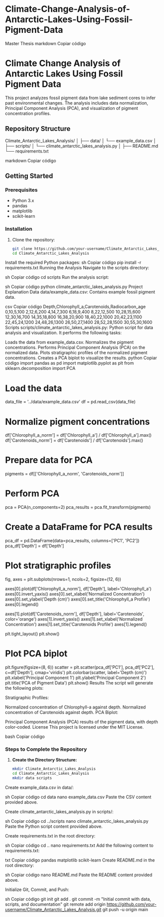 # Climate-Change-Analysis-of-Antarctic-Lakes-Using-Fossil-Pigment-Data
Master Thesis
markdown
Copiar código
# Climate Change Analysis of Antarctic Lakes Using Fossil Pigment Data

This project analyzes fossil pigment data from lake sediment cores to infer past environmental changes. The analysis includes data normalization, Principal Component Analysis (PCA), and visualization of pigment concentration profiles.

## Repository Structure

Climate_Antarctic_Lakes_Analysis/
│
├── data/
│ └── example_data.csv
│
├── scripts/
│ └── climate_antarctic_lakes_analysis.py
│
├── README.md
└── requirements.txt

markdown
Copiar código

## Getting Started

### Prerequisites

- Python 3.x
- pandas
- matplotlib
- scikit-learn

### Installation

1. Clone the repository:
   ```sh
   git clone https://github.com/your-username/Climate_Antarctic_Lakes_Analysis.git
   cd Climate_Antarctic_Lakes_Analysis
Install the required Python packages:
sh
Copiar código
pip install -r requirements.txt
Running the Analysis
Navigate to the scripts directory:

sh
Copiar código
cd scripts
Run the analysis script:

sh
Copiar código
python climate_antarctic_lakes_analysis.py
Project Explanation
Data
data/example_data.csv: Contains example fossil pigment data.

csv
Copiar código
Depth,Chlorophyll_a,Carotenoids,Radiocarbon_age
0,10,5,100
2,12,6,200
4,14,7,300
6,18,9,400
8,22,12,500
10,28,15,600
12,30,16,700
14,35,18,800
16,38,20,900
18,40,22,1000
20,42,23,1100
22,45,24,1200
24,48,26,1300
26,50,27,1400
28,52,28,1500
30,55,30,1600
Scripts
scripts/climate_antarctic_lakes_analysis.py: Python script for data analysis and visualization. It performs the following tasks:

Loads the data from example_data.csv.
Normalizes the pigment concentrations.
Performs Principal Component Analysis (PCA) on the normalized data.
Plots stratigraphic profiles of the normalized pigment concentrations.
Creates a PCA biplot to visualize the results.
python
Copiar código
import pandas as pd
import matplotlib.pyplot as plt
from sklearn.decomposition import PCA

# Load the data
data_file = '../data/example_data.csv'
df = pd.read_csv(data_file)

# Normalize pigment concentrations
df['Chlorophyll_a_norm'] = df['Chlorophyll_a'] / df['Chlorophyll_a'].max()
df['Carotenoids_norm'] = df['Carotenoids'] / df['Carotenoids'].max()

# Prepare data for PCA
pigments = df[['Chlorophyll_a_norm', 'Carotenoids_norm']]

# Perform PCA
pca = PCA(n_components=2)
pca_results = pca.fit_transform(pigments)

# Create a DataFrame for PCA results
pca_df = pd.DataFrame(data=pca_results, columns=['PC1', 'PC2'])
pca_df['Depth'] = df['Depth']

# Plot stratigraphic profiles
fig, axes = plt.subplots(nrows=1, ncols=2, figsize=(12, 6))

axes[0].plot(df['Chlorophyll_a_norm'], df['Depth'], label='Chlorophyll_a')
axes[0].invert_yaxis()
axes[0].set_xlabel('Normalized Concentration')
axes[0].set_ylabel('Depth (cm)')
axes[0].set_title('Chlorophyll_a Profile')
axes[0].legend()

axes[1].plot(df['Carotenoids_norm'], df['Depth'], label='Carotenoids', color='orange')
axes[1].invert_yaxis()
axes[1].set_xlabel('Normalized Concentration')
axes[1].set_title('Carotenoids Profile')
axes[1].legend()

plt.tight_layout()
plt.show()

# Plot PCA biplot
plt.figure(figsize=(8, 6))
scatter = plt.scatter(pca_df['PC1'], pca_df['PC2'], c=df['Depth'], cmap='viridis')
plt.colorbar(scatter, label='Depth (cm)')
plt.xlabel('Principal Component 1')
plt.ylabel('Principal Component 2')
plt.title('PCA of Pigment Data')
plt.show()
Results
The script will generate the following plots:

Stratigraphic Profiles:

Normalized concentration of Chlorophyll-a against depth.
Normalized concentration of Carotenoids against depth.
PCA Biplot:

Principal Component Analysis (PCA) results of the pigment data, with depth color-coded.
License
This project is licensed under the MIT License.

bash
Copiar código

### Steps to Complete the Repository

1. **Create the Directory Structure:**
   ```sh
   mkdir Climate_Antarctic_Lakes_Analysis
   cd Climate_Antarctic_Lakes_Analysis
   mkdir data scripts
Create example_data.csv in data/:

sh
Copiar código
cd data
nano example_data.csv
Paste the CSV content provided above.

Create climate_antarctic_lakes_analysis.py in scripts/:

sh
Copiar código
cd ../scripts
nano climate_antarctic_lakes_analysis.py
Paste the Python script content provided above.

Create requirements.txt in the root directory:

sh
Copiar código
cd ..
nano requirements.txt
Add the following content to requirements.txt:

txt
Copiar código
pandas
matplotlib
scikit-learn
Create README.md in the root directory:

sh
Copiar código
nano README.md
Paste the README content provided above.

Initialize Git, Commit, and Push:

sh
Copiar código
git init
git add .
git commit -m "Initial commit with data, scripts, and documentation"
git remote add origin https://github.com/your-username/Climate_Antarctic_Lakes_Analysis.git
git push -u origin main
